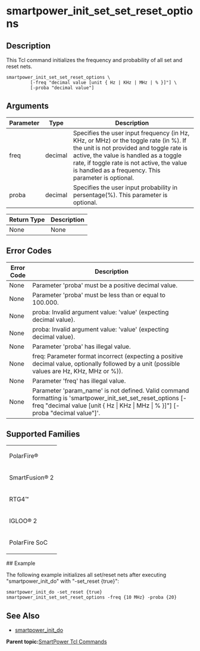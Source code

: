 # smartpower\_init\_set\_set\_reset\_options

## Description

This Tcl command initializes the frequency and probability of all set and reset nets.

```
smartpower_init_set_set_reset_options \
         [-freq "decimal value [unit { Hz | KHz | MHz | % }]"] \
         [-proba "decimal value"]
```

## Arguments

|Parameter|Type|Description|
|---------|----|-----------|
|freq|decimal|Specifies the user input frequency \(in Hz, KHz, or MHz\) or the toggle rate \(in %\). If the unit is not provided and toggle rate is active, the value is handled as a toggle rate, if toggle rate is not active, the value is handled as a frequency. This parameter is optional.|
|proba|decimal|Specifies the user input probability in persentage\(%\). This parameter is optional.|

|Return Type|Description|
|-----------|-----------|
|None|None|

## Error Codes

|Error Code|Description|
|----------|-----------|
|None|Parameter 'proba' must be a positive decimal value.|
|None|Parameter 'proba' must be less than or equal to 100.000.|
|None|proba: Invalid argument value: 'value' \(expecting decimal value\).|
|None|proba: Invalid argument value: 'value' \(expecting decimal value\).|
|None|Parameter 'proba' has illegal value.|
|None|freq: Parameter format incorrect \(expecting a positive decimal value, optionally followed by a unit \(possible values are Hz, KHz, MHz or %\)\).|
|None|Parameter 'freq' has illegal value.|
|None|Parameter 'param\_name' is not defined. Valid command formatting is 'smartpower\_init\_set\_set\_reset\_options \[-freq "decimal value \[unit \{ Hz \| KHz \| MHz \| % \}\]"\] \[-proba "decimal value"\]'.|

## Supported Families

<table id="GUID-73E32F8B-98C2-414E-9D01-64C7C77A4D85"><tbody><tr><td>

PolarFire®

</td></tr><tr><td>

SmartFusion® 2

</td></tr><tr><td>

RTG4™

</td></tr><tr><td>

IGLOO® 2

</td></tr><tr><td>

PolarFire SoC

</td></tr></tbody>
</table>## Example

The following example initializes all set/reset nets after executing "smartpower\_init\_do" with "-set\_reset \{true\}":

```
smartpower_init_do -set_reset {true}
smartpower_init_set_set_reset_options -freq {10 MHz} -proba {20}
```

## See Also

-   [smartpower\_init\_do](GUID-70780312-85E8-4779-A8B6-59BF892E04E0.md)

**Parent topic:**[SmartPower Tcl Commands](GUID-33C45F08-A467-4461-B5EF-8D86325E235A.md)

